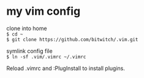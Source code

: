 # my vim config
clone into home     
```$ cd ~```  
```$ git clone https://github.com/bitwitch/.vim.git```

symlink config file  
```$ ln -sf .vim/.vimrc ~/.vimrc```  

Reload .vimrc and :PlugInstall to install plugins.
